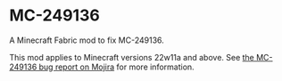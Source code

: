 # MC-249136

A Minecraft Fabric mod to fix MC-249136.

This mod applies to Minecraft versions 22w11a and above. See [the MC-249136 bug report on Mojira](https://bugs.mojang.com/browse/MC-249136) for more information.
